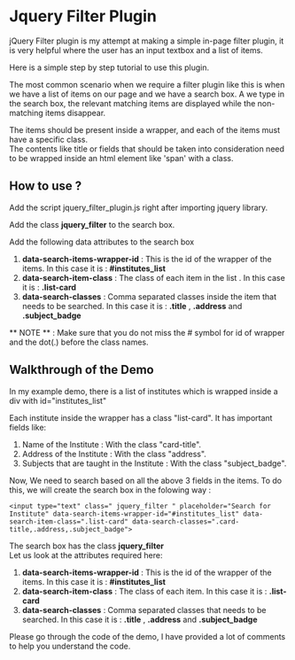 # Jquery Filter Plugin

jQuery Filter plugin is my attempt at making a simple in-page filter plugin, it is very helpful where the user has an input textbox and a list of items.

Here is a simple step by step tutorial to use this plugin.

The most common scenario when we require a filter plugin like this is when we have a list of items on our page and we have a search box. A we type in the search box, the relevant matching items are displayed while the non-matching items disappear.

The items should be present inside a wrapper, and each of the items must have a specific class.  
The contents like title or fields that should be taken into consideration need to be wrapped inside an html element like 'span' with a class.

## How to use ?
Add the script jquery_filter_plugin.js right after importing jquery library.

Add the class **jquery_filter**  to the search box.

Add the following data attributes to the search box

1.  **data-search-items-wrapper-id** : This is the id of the wrapper of the items. In this case it is : **#institutes_list**
2.  **data-search-item-class** : The class of each item in the list . In this case it is : **.list-card**
3.  **data-search-classes** : Comma separated classes inside the item that needs to be searched. In this case it is : **.title** , **.address** and **.subject_badge**

** NOTE ** : Make sure that you do not miss the # symbol  for id of wrapper and the dot(.) before the class names.


## Walkthrough of the Demo

In my example demo, there is a list of institutes which is wrapped inside a div with id="institutes_list"

Each institute inside the wrapper has a class "list-card". It has important fields like:

1.  Name of the Institute : With the class "card-title".
2.  Address of the Institute : With the class "address".
3.  Subjects that are taught in the Institute : With the class "subject_badge".

Now, We need to search based on all the above 3 fields in the items. To do this, we will create the search box in the folowing way : 
```
<input type="text" class=" jquery_filter " placeholder="Search for Institute" data-search-items-wrapper-id="#institutes_list" data-search-item-class=".list-card" data-search-classes=".card-title,.address,.subject_badge">
``` 
The search box has the class **jquery_filter**  
Let us look at the attributes required here:  

1.  **data-search-items-wrapper-id** : This is the id of the wrapper of the items. In this case it is : **#institutes_list**
2.  **data-search-item-class** : The class of each item. In this case it is : **.list-card**
3.  **data-search-classes** : Comma separated classes that needs to be searched. In this case it is : **.title** , **.address** and **.subject_badge**

Please go through the code of the demo, I have provided a lot of comments to help you understand the code.